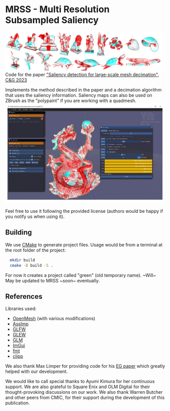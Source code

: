 
# MRSS - Multi Resolution Subsampled Saliency
![Results](/images/header.png)
Code for the paper ["Saliency detection for large-scale mesh decimation", C&G 2023](https://www.sciencedirect.com/science/article/pii/S0097849323000134?via%3Dihub)

Implements the method described in the paper and a decimation algorithm that uses the saliency information. Saliency maps can also be used on ZBrush as the "polypaint" if you are working with a quadmesh. 
![GUI](/images/GUI.png)


Feel free to use it following the provided license (authors would be happy if you notify us when using it).




## Building

We use [CMake](https://cmake.org/) to generate project files. Usage would be from a terminal at the root folder of the project:

```bash
  mkdir build
  cmake -B build -S .
```
    
For now it creates a project called "green" (old temporary name). ~Will~ May be updated to MRSS ~soon~ eventually.

## References

Libraries used:
- [OpenMesh](https://www.graphics.rwth-aachen.de/software/openmesh/) (with various modifications)
- [AssImp](https://github.com/assimp/assimp)
- [GLFW](https://www.glfw.org/)
- [GLEW](https://glew.sourceforge.net/)
- [GLM](https://github.com/g-truc/glm)
- [ImGui](https://github.com/ocornut/imgui/)
- [fmt](https://github.com/fmtlib/fmt/)
- [clipp](https://github.com/muellan/clipp)

We also thank Max Limper for providing code for his [EG paper](https://diglib.eg.org/handle/10.2312/egsh20161003) which greatly helped with our development. 

We would like to call special thanks to Ayumi Kimura for her continuous support. We are also grateful to Square Enix and OLM Digital for their thought-provoking discussions on our work. We also thank Warren Butcher and other peers from CMIC, for their
support during the development of this publication. 
